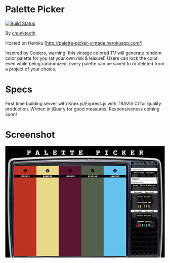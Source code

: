 # Palette Picker 
[![Build Status](https://travis-ci.org/chunktooth/palette-picker.svg?branch=master)](https://travis-ci.org/chunktooth/palette-picker)

By [chunktooth](https://github.com/chunktooth/)

Hosted on Heroku [http://palette-picker-vintage.herokuapp.com/]

Inspired by Coolers, warning: this vintage colored TV will generate random color palette for you (at your own risk & leisure!) Users can lock the color even while being randomized, every palette can be saved to or deleted from a project of your choice.

# Specs
First time building server with Knex.js/Express.js with TRAVIS CI for quality production. Written in jQuery for good measures. Responsiveness coming soon!

# Screenshot
![ppv](https://github.com/chunktooth/palette-picker/blob/master/public/images/palette-picker-vintange.png)
